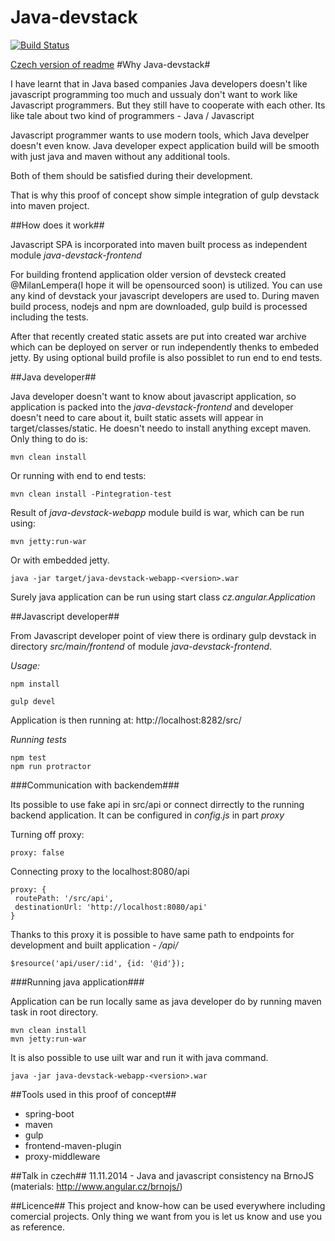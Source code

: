 # Java-devstack #

[![Build Status](https://travis-ci.org/Angular-cz/java-devstack.svg?branch=master)](https://travis-ci.org/Angular-cz/java-devstack)


[Czech version of readme](README_CZ.md)
#Why Java-devstack#

I have learnt that in Java based companies Java developers doesn't like javascript programming too much and ussualy don't want to work like Javascript programmers.
But they still have to cooperate with each other. Its like tale about two kind of programmers - Java / Javascript

Javascript programmer wants to use modern tools, which Java develper doesn't even know.
Java developer expect application build will be smooth with just java and maven without any additional tools.

Both of them should be satisfied during their development.

That is why this proof of concept show simple integration of gulp devstack into maven project.

##How does it work##

Javascript SPA is incorporated into maven built process as independent module *java-devstack-frontend*

For building frontend application older version of devsteck created @MilanLempera(I hope it will be opensourced soon) is utilized. You can use any kind of devstack your javascript developers are used to.
During maven build process, nodejs and npm are downloaded, gulp build is processed including the tests.

After that recently created static assets are put into created war archive which can be deployed on server or run independently thenks to embeded jetty.
By using optional build profile is also possiblet to run end to end tests.

##Java developer##

Java developer doesn't want to know about javascript application, so application is packed into the *java-devstack-frontend* and developer doesn't need to care about it, built static assets will appear in target/classes/static.
He doesn't needo to install anything except maven. Only thing to do is:


```
mvn clean install
```

Or running with end to end tests:


```
mvn clean install -Pintegration-test
```

Result of *java-devstack-webapp* module build is war, which can be run using:

```
mvn jetty:run-war
```

Or with embedded jetty.

```
java -jar target/java-devstack-webapp-<version>.war
```

Surely java application can be run using start class *cz.angular.Application*

##Javascript developer##

From Javascript developer point of view there is ordinary gulp devstack in directory *src/main/frontend* of module *java-devstack-frontend*.

*Usage:*

```
npm install

gulp devel
```
Application is then running at: http://localhost:8282/src/

*Running tests*

```
npm test
npm run protractor
```

###Communication with backendem###

Its possible to use fake api in src/api or connect dirrectly to the running backend application.
It can be configured in *config.js* in part *proxy*

Turning off proxy:

```
proxy: false
```

Connecting proxy to the localhost:8080/api

```
proxy: {
 routePath: '/src/api',
 destinationUrl: 'http://localhost:8080/api'
}
```

Thanks to this proxy it is possible to have same path to endpoints for development and built application - */api/*

```
$resource('api/user/:id', {id: '@id'});
```

###Running java application###

Application can be run locally same as java developer do by running maven task in root directory.



```
mvn clean install
mvn jetty:run-war
```


It is also possible to use uilt war and run it with java command.


```
java -jar java-devstack-webapp-<version>.war
```


##Tools used in this proof of concept##
 - spring-boot
 - maven
 - gulp
 - frontend-maven-plugin
 - proxy-middleware

##Talk in czech##
11.11.2014 - Java and javascript consistency na BrnoJS (materials: http://www.angular.cz/brnojs/)

##Licence##
This project and know-how can be used everywhere including comercial projects. Only thing we want from you is let us know and use you as reference.
